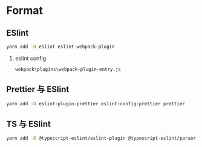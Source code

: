 <!--
 * @Description: 记录 project 格式化方案
 * @Author: F-Stone
 * @Date: 2021-12-06 18:40:35
 * @LastEditTime: 2021-12-07 01:44:26
 * @LastEditors: F-Stone
-->

# Format

## ESlint

```bash
yarn add -D eslint eslint-webpack-plugin
```

1.  eslint config

    `webpack\plugins\webpack-plugin-entry.js`

## Prettier 与 ESlint 

```bash
yarn add -D eslint-plugin-prettier eslint-config-prettier prettier
```

## TS 与 ESlint

```bash
yarn add -D @typescript-eslint/eslint-plugin @typescript-eslint/parser
```
